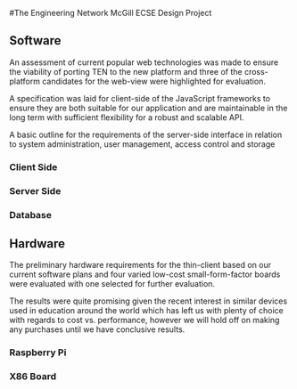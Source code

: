 #The Engineering Network
McGill ECSE Design Project


## Software
An assessment of current popular web technologies was made to ensure the viability of porting 
TEN to the new platform and three of the cross-platform candidates for the web-view were 
highlighted for evaluation.

A specification was laid for client-side of the JavaScript frameworks to ensure they are both 
suitable for our application and are maintainable in the long term with sufficient flexibility for a 
robust and scalable API.

A basic outline for the requirements of the server-side interface in relation to system 
administration, user management, access control and storage

### Client Side
### Server Side
### Database 


## Hardware
The preliminary hardware requirements for the thin-client based on our current software plans 
and four varied low-cost small-form-factor boards were evaluated with one selected for further 
evaluation.

The results were quite promising given the recent interest in similar devices used in education 
around the world which has left us with plenty of choice with regards to cost vs. performance, 
however we will hold off on making any purchases until we have conclusive results.
### Raspberry Pi
### X86 Board
